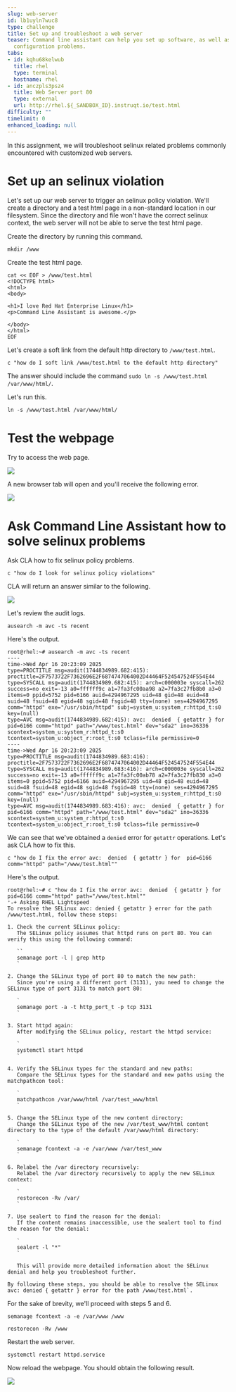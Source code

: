 ```yaml
---
slug: web-server
id: lb1uyln7wuc8
type: challenge
title: Set up and troubleshoot a web server
teaser: Command line assistant can help you set up software, as well as troubleshoot
  configuration problems.
tabs:
- id: kqhu68kelwub
  title: rhel
  type: terminal
  hostname: rhel
- id: anczpls3psz4
  title: Web Server port 80
  type: external
  url: http://rhel.${_SANDBOX_ID}.instruqt.io/test.html
difficulty: ""
timelimit: 0
enhanced_loading: null
---
```

In this assignment, we will troubleshoot selinux related problems commonly encountered with customized web servers.

Set up an selinux violation
===
Let's set up our web server to trigger an selinux policy violation. We'll create a directory and a test html page in a non-standard location in our filesystem. Since the directory and file won't have the correct selinux context, the web server will not be able to serve the test html page.

Create the directory by running this command.

```bash,run
mkdir /www
```

Create the test html page.
```bash,run
cat << EOF > /www/test.html
<!DOCTYPE html>
<html>
<body>

<h1>I love Red Hat Enterprise Linux</h1>
<p>Command Line Assistant is awesome.</p>

</body>
</html>
EOF
```

Let's create a soft link from the default http directory to `/www/test.html`.

```bash,run
c "how do I soft link /www/test.html to the default http directory"
```

The answer should include the command `sudo ln -s /www/test.html /var/www/html/`.

Let's run this.

```bash,run
ln -s /www/test.html /var/www/html/
```

Test the webpage
===
Try to access the web page.

![](../assets/test_page_error.png)

A new browser tab will open and you'll receive the following error.

![](../assets/error_message_web_page.png)

Ask Command Line Assistant how to solve selinux problems
===

Ask CLA how to fix selinux policy problems.

```bash,run
c "how do I look for selinux policy violations"
```

CLA will return an answer similar to the following.

![](../assets/selinux_troubleshooting.png)

Let's review the audit logs.

```bash,run
ausearch -m avc -ts recent
```

Here's the output.

```bash,nocopy
root@rhel:~# ausearch -m avc -ts recent
----
time->Wed Apr 16 20:23:09 2025
type=PROCTITLE msg=audit(1744834989.682:415): proctitle=2F7573722F7362696E2F6874747064002D44464F524547524F554E44
type=SYSCALL msg=audit(1744834989.682:415): arch=c000003e syscall=262 success=no exit=-13 a0=ffffff9c a1=7fa3fc00aa98 a2=7fa3c27fb8b0 a3=0 items=0 ppid=5752 pid=6166 auid=4294967295 uid=48 gid=48 euid=48 suid=48 fsuid=48 egid=48 sgid=48 fsgid=48 tty=(none) ses=4294967295 comm="httpd" exe="/usr/sbin/httpd" subj=system_u:system_r:httpd_t:s0 key=(null)
type=AVC msg=audit(1744834989.682:415): avc:  denied  { getattr } for  pid=6166 comm="httpd" path="/www/test.html" dev="sda2" ino=36336 scontext=system_u:system_r:httpd_t:s0 tcontext=system_u:object_r:root_t:s0 tclass=file permissive=0
----
time->Wed Apr 16 20:23:09 2025
type=PROCTITLE msg=audit(1744834989.683:416): proctitle=2F7573722F7362696E2F6874747064002D44464F524547524F554E44
type=SYSCALL msg=audit(1744834989.683:416): arch=c000003e syscall=262 success=no exit=-13 a0=ffffff9c a1=7fa3fc00ab78 a2=7fa3c27fb830 a3=0 items=0 ppid=5752 pid=6166 auid=4294967295 uid=48 gid=48 euid=48 suid=48 fsuid=48 egid=48 sgid=48 fsgid=48 tty=(none) ses=4294967295 comm="httpd" exe="/usr/sbin/httpd" subj=system_u:system_r:httpd_t:s0 key=(null)
type=AVC msg=audit(1744834989.683:416): avc:  denied  { getattr } for  pid=6166 comm="httpd" path="/www/test.html" dev="sda2" ino=36336 scontext=system_u:system_r:httpd_t:s0 tcontext=system_u:object_r:root_t:s0 tclass=file permissive=0
```

We can see that we've obtained a `denied` error for `getattr` operations. Let's ask CLA how to fix this.

```bash,run
c "how do I fix the error avc:  denied  { getattr } for  pid=6166 comm="httpd" path="/www/test.html""
```

Here's the output.

```bash,nocopy
root@rhel:~# c "how do I fix the error avc:  denied  { getattr } for  pid=6166 comm="httpd" path="/www/test.html""
⁺₊+ Asking RHEL Lightspeed
To resolve the SELinux avc: denied { getattr } error for the path /www/test.html, follow these steps:

1. Check the current SELinux policy:
   The SELinux policy assumes that httpd runs on port 80. You can verify this using the following command:

   ``
   semanage port -l | grep http
   `

2. Change the SELinux type of port 80 to match the new path:
   Since you're using a different port (3131), you need to change the SELinux type of port 3131 to match port 80:

   `
   semanage port -a -t http_port_t -p tcp 3131
   `

3. Start httpd again:
   After modifying the SELinux policy, restart the httpd service:

   `
   systemctl start httpd
   `

4. Verify the SELinux types for the standard and new paths:
   Compare the SELinux types for the standard and new paths using the matchpathcon tool:

   `
   matchpathcon /var/www/html /var/test_www/html
   `

5. Change the SELinux type of the new content directory:
   Change the SELinux type of the new /var/test_www/html content directory to the type of the default /var/www/html directory:

   `
   semanage fcontext -a -e /var/www /var/test_www
   `

6. Relabel the /var directory recursively:
   Relabel the /var directory recursively to apply the new SELinux context:

   `
   restorecon -Rv /var/
   `

7. Use sealert to find the reason for the denial:
   If the content remains inaccessible, use the sealert tool to find the reason for the denial:

   `
   sealert -l "*"
   `

   This will provide more detailed information about the SELinux denial and help you troubleshoot further.

By following these steps, you should be able to resolve the SELinux avc: denied { getattr } error for the path /www/test.html`.
```

For the sake of brevity, we'll proceed with steps 5 and 6.

```bash,run
semanage fcontext -a -e /var/www /www
```

```bash,run
restorecon -Rv /www
```

Restart the web server.
```bash,run
systemctl restart httpd.service
```

Now reload the webpage. You should obtain the following result.

![](../assets/success_relable.png)

